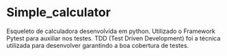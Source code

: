 # Simple_calculator
Esqueleto de calculadora desenvolvida em python.
Utilizado o Framework Pytest para auxiliar nos testes.
TDD (Test Driven Development) foi a técnica utilizada para
desenvolver garantindo a boa cobertura de testes.
